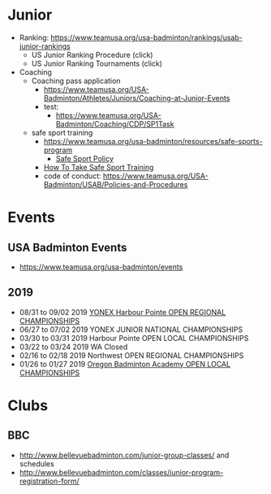 # Junior
* Ranking: https://www.teamusa.org/usa-badminton/rankings/usab-junior-rankings
  * US Junior Ranking Procedure (click)
  * US Junior Ranking Tournaments (click)
* Coaching
  * Coaching pass application
    * https://www.teamusa.org/USA-Badminton/Athletes/Juniors/Coaching-at-Junior-Events
    * test:
      * https://www.teamusa.org/USA-Badminton/Coaching/CDP/SP1Task
  * safe sport training
    * https://www.teamusa.org/usa-badminton/resources/safe-sports-program
      * [Safe Sport Policy](http://www.teamusa.org/-/media/USA_Badminton/Documents/Safe-Sports/USAB-SafeSportPolicy020918Final.pdf)
    * [How To Take Safe Sport Training](https://www.teamusa.org/USA-Badminton/Invisible/1014/SafeSportSubLink/SafeSportTraining)
    * code of conduct: https://www.teamusa.org/USA-Badminton/USAB/Policies-and-Procedures


# Events
## USA Badminton Events 
* https://www.teamusa.org/usa-badminton/events

## 2019
* 08/31 to 09/02	2019 [YONEX Harbour Pointe OPEN REGIONAL CHAMPIONSHIPS](http://www.tournamentsoftware.com/sport/draws.aspx?id=37ED852B-8851-4E29-9514-ECDF4599519A)
* 06/27 to 07/02	2019 YONEX JUNIOR NATIONAL CHAMPIONSHIPS
* 03/30 to 03/31	2019 Harbour Pointe OPEN LOCAL CHAMPIONSHIPS
* 03/22 to 03/24	2019 WA Closed
* 02/16 to 02/18	2019 Northwest OPEN REGIONAL CHAMPIONSHIPS
* 01/26 to 01/27	2019 [Oregon Badminton Academy OPEN LOCAL CHAMPIONSHIPS](https://www.tournamentsoftware.com/sport/tournament.aspx?id=3A2DFC04-9FF6-4A5A-9D95-8B53F0E0B25B)

# Clubs
## BBC
* http://www.bellevuebadminton.com/junior-group-classes/ and schedules
* http://www.bellevuebadminton.com/classes/junior-program-registration-form/
